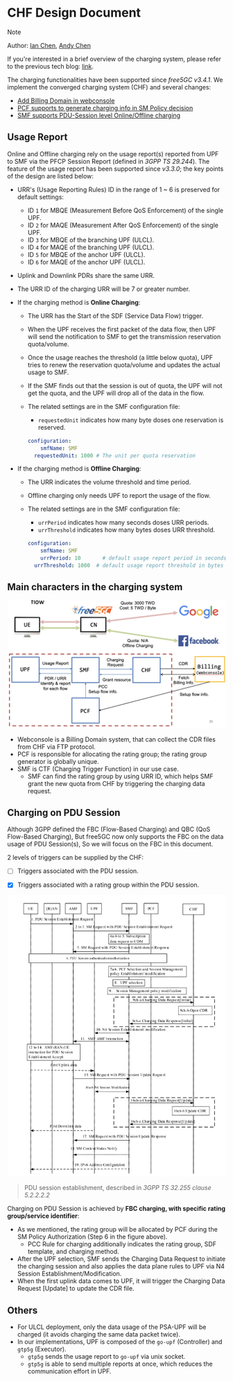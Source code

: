 # CHF Design Document

>[!NOTE]
> Author: [Ian Chen](https://www.linkedin.com/in/ian-chen-88b70b1aa/), [Andy Chen](https://www.linkedin.com/in/tsung-fang-chen-437a71191/)

If you're interested in a brief overview of the charging system, please refer to the previous tech blog: [link](https://free5gc.org/blog/20230913/20230913/).

The charging functionalities have been supported since *free5GC v3.4.1*.
We implement the converged charging system (CHF) and several changes:

- [Add Billing Domain in webconsole](https://github.com/free5gc/webconsole/pull/58)
- [PCF supports to generate charging info in SM Policy decision](https://github.com/free5gc/pcf/pull/12)
- [SMF supports PDU-Session level Online/Offline charging](https://github.com/free5gc/smf/pull/94)

## Usage Report

Online and Offline charging rely on the usage report(s) reported from UPF to SMF via the PFCP Session Report (defined in *3GPP TS 29.244*).
The feature of the usage report has been supported since *v3.3.0*; the key points of the design are listed below:

- URR's (Usage Reporting Rules) ID in the range of 1 ~ 6 is preserved for default settings:
    - ID `1` for MBQE (Measurement Before QoS Enforcement) of the single UPF.
    - ID `2` for MAQE (Measurement After QoS Enforcement) of the single UPF.
    - ID `3` for MBQE of the branching UPF (ULCL).
    - ID `4` for MAQE of the branching UPF (ULCL).
    - ID `5` for MBQE of the anchor UPF (ULCL).
    - ID `6` for MAQE of the anchor UPF (ULCL).
    
- Uplink and Downlink PDRs share the same URR.

- The URR ID of the charging URR will be 7 or greater number.

- If the charging method is **Online Charging**:
    - The URR has the Start of the SDF (Service Data Flow) trigger.
    
    - When the UPF receives the first packet of the data flow, then UPF will send the notification to SMF to get the transmission reservation quota/volume.
    
    - Once the usage reaches the threshold (a little below quota),  UPF tries to renew the reservation quota/volume and updates the actual usage to SMF. 
    
    - If the SMF finds out that the session is out of quota, the UPF will not get the quota, and the UPF will drop all of the data in the flow.
    
    - The related settings are in the SMF configuration file: 
    
        - ```requestedUnit``` indicates how many byte doses one reservation is reserved. 
    
        ```yaml
        configuration:
        	smfName: SMF
          requestedUnit: 1000 # The unit per quota reservation 
        ```
    
- If the charging method is **Offline Charging**:
    - The URR indicates the volume threshold and time period.
    - Offline charging only needs UPF to report the usage of the flow. 
    - The related settings are in the SMF configuration file: 
    
        - ```urrPeriod``` indicates how many seconds doses URR periods.
        -  ```urrThreshold``` indicates how many bytes doses URR threshold.
        
        ```yaml
        configuration:
        	smfName: SMF
        	urrPeriod: 10       # default usage report period in seconds
          urrThreshold: 1000  # default usage report threshold in bytes
        ```
## Main characters in the charging system

![Alt text](image.png)

- Webconsole is a Billing Domain system, that can collect the CDR files from CHF via FTP protocol.
- PCF is responsible for allocating the rating group; the rating group generator is globally unique.
- SMF is CTF (Charging Trigger Function) in our use case.
    - SMF can find the rating group by using URR ID, which helps SMF grant the new quota from CHF by triggering the charging data request.

## Charging on PDU Session

Although 3GPP defined the FBC (Flow-Based Charging) and QBC (QoS Flow-Based Charging),
But free5GC now only supports the FBC on the data usage of PDU Session(s), So we will focus on the FBC in this document.

2 levels of triggers can be supplied by the CHF:

- [ ] Triggers associated with the PDU session.
- [x] Triggers associated with a rating group within the PDU session.


![Alt text](image-1.png)
> PDU session establishment, described in *3GPP TS 32.255 clause 5.2.2.2.2*

Charging on PDU Session is achieved by **FBC charging, with specific rating group/service identifier**:

- As we mentioned, the rating group will be allocated by PCF during the SM Policy Authorization (Step 6 in the figure above).
    - PCC Rule for charging additionally indicates the rating group, SDF template, and charging method.
- After the UPF selection, SMF sends the Charging Data Request to initiate the charging session and also applies the data plane rules to UPF via N4 Session Establishment/Modification.
-  When the first uplink data comes to UPF, it will trigger the Charging Data Request [Update] to update the CDR file.

## Others

- For ULCL deployment, only the data usage of the PSA-UPF will be charged (it avoids charging the same data packet twice).
- In our implementations, UPF is composed of the `go-upf` (Controller) and `gtp5g` (Executor).
    - `gtp5g` sends the usage report to `go-upf` via unix socket.
    - `gtp5g` is able to send multiple reports at once, which reduces the communication effort in UPF.